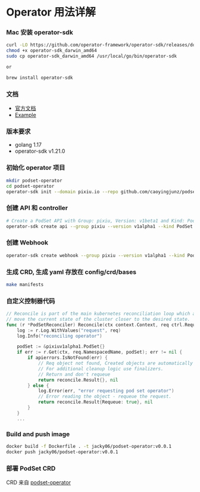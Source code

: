 # Operator 用法详解

### Mac 安装 operator-sdk
``` bash
curl -LO https://github.com/operator-framework/operator-sdk/releases/download/v1.21.0/operator-sdk_darwin_amd64
chmod +x operator-sdk_darwin_amd64
sudo cp operator-sdk_darwin_amd64 /usr/local/go/bin/operator-sdk

or

brew install operator-sdk
```

### 文档
* [官方文档](https://sdk.operatorframework.io/docs/building-operators/golang/quickstart/)
* [Example](http://www.dockone.io/article/8733)

### 版本要求
- golang 1.17
- operator-sdk v1.21.0

### 初始化 operator 项目
``` bash
mkdir podset-operator
cd podset-operator
operator-sdk init --domain pixiu.io --repo github.com/caoyingjunz/podset-operator
```

### 创建 API 和 controller
``` bash
# Create a PodSet API with Group: pixiu, Version: v1beta1 and Kind: PodSet
operator-sdk create api --group pixiu --version v1alpha1 --kind PodSet --resource --controller
```

### 创建 Webhook
``` bash
operator-sdk create webhook --group pixiu --version v1alpha1 --kind PodSet --defaulting --programmatic-validation
```

### 生成 CRD, 生成 yaml 存放在 config/crd/bases
``` bash
make manifests
```

### 自定义控制器代码
```go
// Reconcile is part of the main kubernetes reconciliation loop which aims to
// move the current state of the cluster closer to the desired state.
func (r *PodSetReconciler) Reconcile(ctx context.Context, req ctrl.Request) (ctrl.Result, error) {
	log := r.Log.WithValues("request", req)
	log.Info("reconciling operator")

	podSet := &pixiuv1alpha1.PodSet{}
	if err := r.Get(ctx, req.NamespacedName, podSet); err != nil {
		if apierrors.IsNotFound(err) {
			// Req object not found, Created objects are automatically garbage collected.
			// For additional cleanup logic use finalizers.
			// Return and don't requeue
			return reconcile.Result{}, nil
		} else {
			log.Error(err, "error requesting pod set operator")
			// Error reading the object - requeue the request.
			return reconcile.Result{Requeue: true}, nil
		}
	}
    ...
```

### Build and push image
``` bash
docker build -f Dockerfile . -t jacky06/podset-operator:v0.0.1
docker push jacky06/podset-operator:v0.0.1
```

### 部署 PodSet CRD
CRD 来自 [podset-operator](https://github.com/caoyingjunz/podset-operator/tree/master/config/crd)
